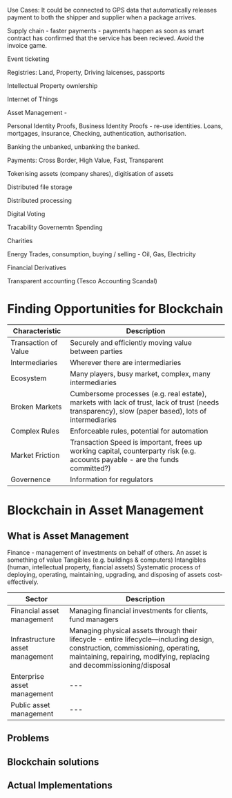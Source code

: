 Use Cases:
It could be connected to GPS data that automatically releases payment to both the shipper and supplier when a package arrives.

Supply chain - faster payments - payments happen as soon as smart contract has confirmed that the service has been recieved.  Avoid the invoice game.

Event ticketing

Registries: Land, Property, Driving laicenses, passports

Intellectual Property ownlership

Internet of Things

Asset Management - 

Personal Identity Proofs, Business Identity Proofs - re-use identities.   Loans, mortgages, insurance,   Checking, authentication, authorisation.

Banking the unbanked, unbanking the banked.

Payments: Cross Border, High Value, Fast, Transparent

Tokenising assets (company shares), digitisation of assets

Distributed file storage

Distributed processing

Digital Voting

Tracability Governemtn Spending

Charities

Energy Trades, consumption, buying / selling - Oil, Gas, Electricity

Financial Derivatives

Transparent accounting (Tesco Accounting Scandal)

# Finding Opportunities for Blockchain

| Characteristic | Description |
| --- | --- |
| Transaction of Value | Securely and efficiently moving value between parties |
| Intermediaries | Wherever there are intermediaries  |
| Ecosystem | Many players, busy market, complex, many intermediaries  |
| Broken Markets | Cumbersome processes (e.g. real estate), markets with lack of trust, lack of trust (needs transparency), slow (paper based), lots of intermediaries |
| Complex Rules | Enforceable rules, potential for automation |
| Market Friction | Transaction Speed is important, frees up working capital, counterparty risk (e.g. accounts payable - are the funds committed?) |
| Governence | Information for regulators |

# Blockchain in Asset Management

## What is Asset Management

Finance - management of investments on behalf of others.
An asset is something of value
Tangibles (e.g. buildings & computers)
Intangibles (human, intellectual property, fiancial assets)
Systematic process of deploying, operating, maintaining, upgrading, and disposing of assets cost-effectively.

| Sector | Description |
| --- | --- |
| Financial asset management | Managing financial investments for clients, fund managers |
| Infrastructure asset management | Managing physical assets through their lifecycle - entire lifecycle—including design, construction, commissioning, operating, maintaining, repairing, modifying, replacing and decommissioning/disposal |
| Enterprise asset management | --- |
| Public asset management | --- |

## Problems


## Blockchain solutions


## Actual Implementations


###
